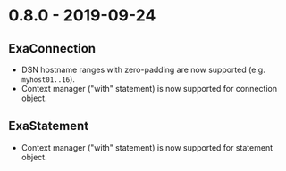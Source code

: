 # 0.8.0 - 2019-09-24

## ExaConnection

- DSN hostname ranges with zero-padding are now supported (e.g. `myhost01..16`).
- Context manager ("with" statement) is now supported for connection object.

## ExaStatement

- Context manager ("with" statement) is now supported for statement object.

